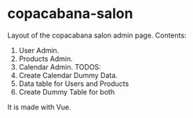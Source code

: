 # copacabana-salon
Layout of the copacabana salon admin page.
Contents:
1. User Admin.
2. Products Admin.
3. Calendar Admin.
TODOS:
1. Create Calendar Dummy Data.
2. Data table for Users and Products
3. Create Dummy Table for both






It is made with Vue.